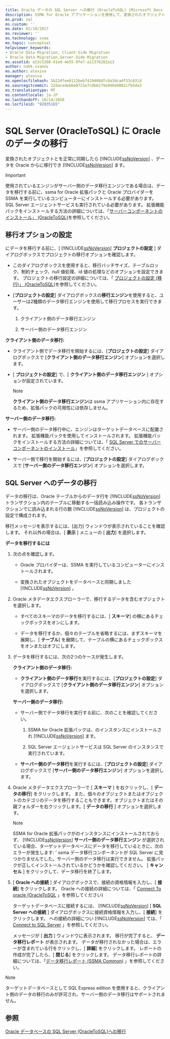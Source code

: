 ```yaml
---
title: Oracle データの SQL Server への移行 (OracleToSQL) |Microsoft Docs
description: SSMA for Oracle アプリケーションを使用して、変換されたオブジェクトを同期した後に、Oracle データベースのデータを SQL Server に移行する方法について説明します。
ms.prod: sql
ms.custom: ''
ms.date: 01/19/2017
ms.reviewer: ''
ms.technology: ssma
ms.topic: conceptual
helpviewer_keywords:
- Oracle Data Migration, Client-Side Migration
- Oracle Data Migration,Server-Side Migration
ms.assetid: e23c5268-41ed-4e55-9fe7-a11376202a13
author: nahk-ivanov
ms.author: alexiva
manager: alexiva
ms.openlocfilehash: 5b22dfee8112beb7419408dfc8a3dcadf53c631d
ms.sourcegitcommit: 22dacedeb6e8721e7cdb6279a946d4002cfb5da3
ms.translationtype: MT
ms.contentlocale: ja-JP
ms.lasthandoff: 10/14/2020
ms.locfileid: "92035165"
---
```

# <a name="migrating-oracle-data-into-sql-server-oracletosql"></a>SQL Server (OracleToSQL) に Oracle のデータの移行
変換されたオブジェクトとを正常に同期したら [!INCLUDE[ssNoVersion](../../includes/ssnoversion-md.md)] 、データを Oracle からに移行でき [!INCLUDE[ssNoVersion](../../includes/ssnoversion-md.md)] ます。  
  
> [!IMPORTANT]  
> 使用されているエンジンがサーバー側のデータ移行エンジンである場合は、データを移行する前に、ssma for Oracle 拡張パックと Oracle プロバイダーを SSMA を実行しているコンピューターにインストールする必要があります。 SQL Server エージェントサービスも実行されている必要があります。 拡張機能パックをインストールする方法の詳細については、「[サーバーコンポーネントのインストール」 (OracleToSQL)](./installing-ssma-components-on-sql-server-oracletosql.md)を参照してください。  
  
## <a name="setting-migration-options"></a>移行オプションの設定  
にデータを移行する前に、[ [!INCLUDE[ssNoVersion](../../includes/ssnoversion-md.md)] **プロジェクトの設定** ] ダイアログボックスでプロジェクトの移行オプションを確認します。  
  
-   このダイアログボックスを使用すると、移行バッチサイズ、テーブルロック、制約チェック、null 値処理、id 値の処理などのオプションを設定できます。 プロジェクトの移行設定の詳細については、「 [プロジェクトの設定 (移行)」 (OracleToSQL)](./project-settings-migration-oracletosql.md)を参照してください。  
  
-   [**プロジェクトの設定**] ダイアログボックスの**移行エンジン**を使用すると、ユーザーは2種類のデータ移行エンジンを使用して移行プロセスを実行できます。  
  
    1.  クライアント側のデータ移行エンジン  
  
    2.  サーバー側のデータ移行エンジン  
  
**クライアント側のデータ移行:**  
  
-   クライアント側でデータ移行を開始するには、[**プロジェクトの設定**] ダイアログボックスで [**クライアント側のデータ移行エンジン**] オプションを選択します。  
  
-   [ **プロジェクトの設定**] で、[ **クライアント側のデータ移行エンジン** ] オプションが設定されています。  
  
    > [!NOTE]  
    > **クライアント側のデータ移行エンジン**は ssma アプリケーション内に存在するため、拡張パックの可用性には依存しません。  
  
**サーバー側のデータ移行:**  
  
-   サーバー側のデータ移行中に、エンジンはターゲットデータベースに配置されます。 拡張機能パックを使用してインストールされます。 拡張機能パックをインストールする方法の詳細については、「 [SQL Server でのサーバーコンポーネントのインストール](installing-ssma-components-on-sql-server-oracletosql.md)」を参照してください。  
  
-   サーバー側で移行を開始するには、[**プロジェクトの設定**] ダイアログボックスで [**サーバー側のデータ移行エンジン**] オプションを選択します。  
  
## <a name="migrating-data-to-sql-server"></a>SQL Server へのデータの移行  
データの移行は、Oracle テーブルからのデータ行を [!INCLUDE[ssNoVersion](../../includes/ssnoversion-md.md)] トランザクション内のテーブルに移動する一括読み込み操作です。 各トランザクションでに読み込まれる行の数 [!INCLUDE[ssNoVersion](../../includes/ssnoversion-md.md)] は、プロジェクトの設定で構成されます。  
  
移行メッセージを表示するには、[出力] ウィンドウが表示されていることを確認します。 それ以外の場合は、[ **表示** ] メニューの [ **出力**] を選択します。  
  
**データを移行するには**  
  
1.  次の点を確認します。  
  
    -   Oracle プロバイダーは、SSMA を実行しているコンピューターにインストールされます。  
  
    -   変換されたオブジェクトをデータベースと同期しました [!INCLUDE[ssNoVersion](../../includes/ssnoversion-md.md)] 。  
  
2.  Oracle メタデータエクスプローラーで、移行するデータを含むオブジェクトを選択します。  
  
    -   すべてのスキーマのデータを移行するには、[ **スキーマ**] の横にあるチェックボックスをオンにします。  
  
    -   データを移行するか、個々のテーブルを省略するには、まずスキーマを展開し、[ **テーブル**] を展開して、テーブルの横にあるチェックボックスをオンまたはオフにします。  
  
3.  データを移行するには、次の2つのケースが発生します。  
  
    **クライアント側のデータ移行:**  
  
    -   **クライアント側のデータ移行**を実行するには、[**プロジェクトの設定**] ダイアログボックスで [**クライアント側のデータ移行エンジン**] オプションを選択します。  
  
    **サーバー側のデータ移行:**  
  
    -   サーバー側でデータ移行を実行する前に、次のことを確認してください。  
  
        1.  SSMA for Oracle 拡張パックは、のインスタンスにインストールされ [!INCLUDE[ssNoVersion](../../includes/ssnoversion-md.md)] ます。  
  
        2.  SQL Server エージェントサービスは SQL Server のインスタンスで実行されています。  
  
    -   **サーバー側のデータ移行**を実行するには、[**プロジェクトの設定**] ダイアログボックスで [**サーバー側のデータ移行エンジン**] オプションを選択します。  
  
4.  Oracle メタデータエクスプローラーで [ **スキーマ** ] を右クリックし、[ **データの移行**] をクリックします。 また、個々のオブジェクトまたはオブジェクトのカテゴリのデータを移行することもできます。オブジェクトまたはその親フォルダーを右クリックします。[ **データの移行** ] オプションを選択します。  
  
    > [!NOTE]  
    > SSMA for Oracle 拡張パックがのインスタンスにインストールされておらず、 [!INCLUDE[ssNoVersion](../../includes/ssnoversion-md.md)] **サーバー側のデータ移行エンジン** が選択されている場合、ターゲットデータベースにデータを移行しているときに、次のエラーが発生します: ' ssma データ移行コンポーネントが SQL Server に見つかりませんでした。サーバー側のデータ移行は実行できません。 拡張パックが正しくインストールされているかどうかを確認してください。 [ **キャンセル** ] をクリックして、データ移行を終了します。  
  
5.  [ **Oracle への接続** ] ダイアログボックスで、接続の資格情報を入力し、[ **接続**] をクリックします。 Oracle への接続の詳細については、「 [Connect To oracle &#40;OracleToSQL](../../ssma/oracle/connect-to-oracle-oracletosql.md) 」を参照してください&#41;  
  
    ターゲットデータベースに接続するには、 [!INCLUDE[ssNoVersion](../../includes/ssnoversion-md.md)] [ **SQL Server への接続** ] ダイアログボックスに接続資格情報を入力し、[ **接続**] をクリックします。 への接続の詳細につい [!INCLUDE[ssNoVersion](../../includes/ssnoversion-md.md)] ては、「 [Connect to SQL Server](../sybase/connecting-to-sql-server-sybasetosql.md) 」を参照してください。  
  
    メッセージが [ **出力** ] ウィンドウに表示されます。 移行が完了すると、 **データ移行レポート** が表示されます。 データが移行されなかった場合は、エラーが含まれている行をクリックし、[ **詳細**] をクリックします。 レポートの作成が完了したら、[ **閉じる**] をクリックします。 データ移行レポートの詳細については、「[データ移行レポート (SSMA Common)](../sybase/data-migration-report-sybasetosql.md) 」を参照してください。  
  
> [!NOTE]  
> ターゲットデータベースとして SQL Express edition を使用すると、クライアント側のデータの移行のみが許可され、サーバー側のデータ移行はサポートされません。  
  
## <a name="see-also"></a>参照  
[Oracle データベースの SQL Server &#40;OracleToSQL&#41;への移行 ](../../ssma/oracle/migrating-oracle-databases-to-sql-server-oracletosql.md)  
